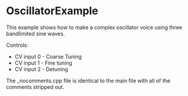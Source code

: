 # OscillatorExample

This example shows how to make a complex oscillator voice using three bandlimited sine waves.

Controls: 

* CV input 0 - Coarse Tuning
* CV input 1 - Fine tuning
* CV input 2 - Detuning

The _nocomments.cpp file is identical to the main file with all of the comments stripped out.

